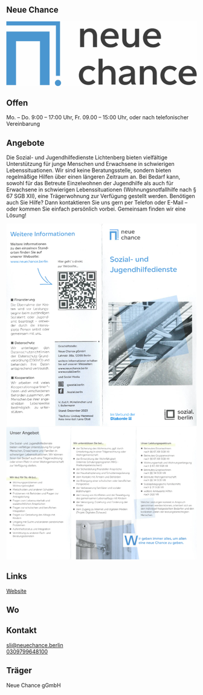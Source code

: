 ## Neue Chance
  <img id="topmedia" src="/Beratung/Beratung_Jugendlicher/images/NeueChance/Logo Neue Chance gGmbH.jpg" />


## Offen
 Mo. – Do. 9:00 – 17:00 Uhr, Fr. 09.00 – 15:00 Uhr, oder nach telefonischer Vereinbarung

## Angebote
Die Sozial- und Jugendhilfedienste Lichtenberg bieten vielfältige Unterstützung für junge Menschen und Erwachsene in schwierigen Lebenssituationen. Wir sind keine Beratungsstelle, sondern bieten regelmäßige Hilfen über einen längeren Zeitraum an. Bei Bedarf kann, sowohl für das Betreute Einzelwohnen der Jugendhilfe als auch für Erwachsene in schwierigen Lebenssituationen (Wohnungsnotfallhilfe nach § 67 SGB XII), eine Trägerwohnung zur Verfügung gestellt werden. Benötigen auch Sie Hilfe? Dann kontaktieren Sie uns gern per Telefon oder E-Mail – oder kommen Sie einfach persönlich vorbei. Gemeinsam finden wir eine Lösung!

  <img src="/Beratung/Beratung_Jugendlicher/images/NeueChance/Prog1.PNG" />
    <img src="/Beratung/Beratung_Jugendlicher/images/NeueChance/Prog2.PNG" />

## Links
<a class="external_link" href="https://www.neuechance.berlin">Website</a>

## Wo
<div id="gmap"></div>
<script>window.onload = showMap('Große-Leege-Straße 97/98, 13055 Berlin', 0, 'gmap_mini')</script>

## Kontakt
[sli@neuechance.berlin](mailto:sli@neuechance.berlin)<br>
<a href="tel:+49309799648100">0309799648100</a><br>

## Träger
Neue Chance gGmbH
